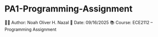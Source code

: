 # PA1-Programming-Assignment

👨‍💻 Author: Noah Oliver H. Nazal
📅 Date: 09/16/2025
📚 Course: ECE2112 – Programming Assignment
